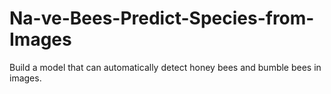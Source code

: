 # Na-ve-Bees-Predict-Species-from-Images
Build a model that can automatically detect honey bees and bumble bees in images.
